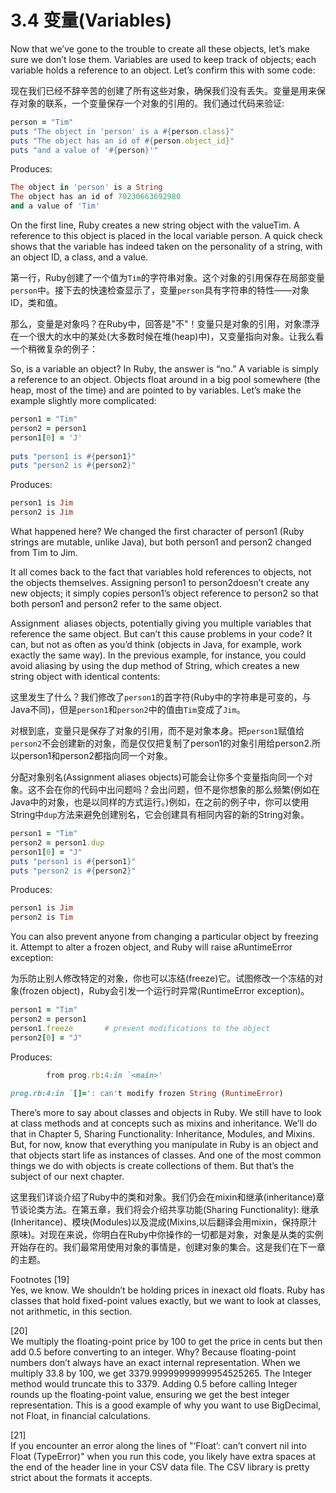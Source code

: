3.4 变量(Variables)
====
Now that we’ve gone to the trouble to create all these objects, let’s make sure we don’t lose them. Variables are used to keep track of objects; each variable holds a reference to an object. Let’s confirm this with some code:

现在我们已经不辞辛苦的创建了所有这些对象，确保我们没有丢失。变量是用来保存对象的联系，一个变量保存一个对象的引用的。我们通过代码来验证:
```ruby
person = ​"Tim"​ 	
puts ​"The object in 'person' is a ​#{person.class}​"​​ 	
puts ​"The object has an id of ​#{person.object_id}​"​​ 	
puts ​"and a value of '​#{person}​'"​
```
Produces:
```ruby
The object in 'person' is a String​ 	
The object has an id of 70230663692980​ 	
and a value of 'Tim'
```
On the first line, Ruby creates a new string object with the value ​Tim​. A reference to this object is placed in the local variable ​person​. A quick check shows that the variable has indeed taken on the personality of a string, with an object ID, a class, and a value.

第一行，Ruby创建了一个值为`Tim`的字符串对象。这个对象的引用保存在局部变量`person`中。接下去的快速检查显示了，变量`person`具有字符串的特性——对象ID，类和值。

那么，变量是对象吗？在Ruby中，回答是"不"！变量只是对象的引用，对象漂浮在一个很大的水中的某处(大多数时候在堆(heap)中)，又变量指向对象。让我么看一个稍微复杂的例子：

So, is a variable an object? In Ruby, the answer is “no.” A variable is simply a reference to an object. Objects float around in a big pool somewhere (the heap, most of the time) and are pointed to by variables. Let’s make the example slightly more complicated:

```ruby
person1 = ​"Tim"​​ 	
person2 = person1​ 	
person1[0] = ​'J'​​ 	
​ 	
puts ​"person1 is ​#{person1}​"​​ 	
puts ​"person2 is ​#{person2}​"​
```
Produces:
```ruby
person1 is Jim​ 	
person2 is Jim
```
What happened here? We changed the first character of ​person1​ (Ruby strings are mutable, unlike Java), but both ​person1​ and ​person2​ changed from ​Tim​ to ​Jim​.

It all comes back to the fact that variables hold references to objects, not the objects themselves. Assigning ​person1​ to ​person2​ doesn’t create any new objects; it simply copies ​person1​’s object reference to ​person2​ so that both ​person1​ and ​person2​ refer to the same object.


Assignment ​ aliases​ objects, potentially giving you multiple variables that reference the same object. But can’t this cause problems in your code? It can, but not as often as you’d think (objects in Java, for example, work exactly the same way). In the previous example, for instance, you could avoid aliasing by using the ​dup​ method of ​String​, which creates a new string object with identical contents:

这里发生了什么？我们修改了`person1`的首字符(Ruby中的字符串是可变的，与Java不同)，但是`person1`和`person2`中的值由`Tim`变成了`Jim`。

对根到底，变量只是保存了对象的引用，而不是对象本身。把`person1`赋值给`person2`不会创建新的对象，而是仅仅把复制了person1的对象引用给person2.所以person1和person2都指向同一个对象。

分配对象别名(Assignment aliases objects)可能会让你多个变量指向同一个对象。这不会在你的代码中出问题吗？会出问题，但不是你想象的那么频繁(例如在Java中的对象，也是以同样的方式运行。)例如，在之前的例子中，你可以使用String中`dup`方法来避免创建别名，它会创建具有相同内容的新的String对象。
```ruby
person1 = ​"Tim"​​ 	
person2 = person1.dup​ 	
person1[0] = ​"J"​​ 	
puts ​"person1 is ​#{person1}​"​​ 	
puts ​"person2 is ​#{person2}​"​
```
Produces:
```ruby
person1 is Jim​ 	
person2 is Tim
```
You can also prevent anyone from changing a particular object by freezing it. Attempt to alter a frozen object, and Ruby will raise a ​RuntimeError​ exception:

为乐防止别人修改特定的对象，你也可以冻结(freeze)它。试图修改一个冻结的对象(frozen object)，Ruby会引发一个运行时异常(RuntimeError​ exception)。

```ruby
person1 = ​"Tim"​​ 	
person2 = person1​ 	
person1.freeze       ​# prevent modifications to the object​
person2[0] = ​"J"​
```
Produces:
```ruby
        from prog.rb:4:in `<main>'
​ 	
prog.rb:4:in `[]=': can't modify frozen String (RuntimeError)
```
There’s more to say about classes and objects in Ruby. We still have to look at class methods and at concepts such as mixins and inheritance. We’ll do that in Chapter 5, ​Sharing Functionality: Inheritance, Modules, and Mixins​. But, for now, know that everything you manipulate in Ruby is an object and that objects start life as instances of classes. And one of the most common things we do with objects is create collections of them. But that’s the subject of our next chapter.

这里我们详谈介绍了Ruby中的类和对象。我们仍会在mixin和继承(inheritance)章节谈论类方法。在第五章，我们将会介绍共享功能(Sharing Functionality): 继承(Inheritance)、模块(Modules)以及混成(Mixins,以后翻译会用mixin，保持原汁原味)。对现在来说，你明白在Ruby中你操作的一切都是对象，对象是从类的实例开始存在的。我们最常用使用对象的事情是，创建对象的集合。这是我们在下一章的主题。

Footnotes
[19]	
Yes, we know. We shouldn’t be holding prices in inexact old floats. Ruby has classes that hold fixed-point values exactly, but we want to look at classes, not arithmetic, in this section.

[20]	
We multiply the floating-point price by 100 to get the price in cents but then add 0.5 before converting to an integer. Why? Because floating-point numbers don’t always have an exact internal representation. When we multiply 33.8 by 100, we get 3379.99999999999954525265. The ​Integer​ method would truncate this to 3379. Adding 0.5 before calling ​Integer​ rounds up the floating-point value, ensuring we get the best integer representation. This is a good example of why you want to use ​BigDecimal​, not ​Float​, in financial calculations.

[21]	
If you encounter an error along the lines of "‘Float’: can’t convert nil into Float (TypeError)" when you run this code, you likely have extra spaces at the end of the header line in your CSV data file. The CSV library is pretty strict about the formats it accepts.